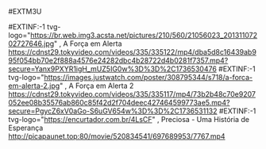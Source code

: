 #EXTM3U

#EXTINF:-1 tvg-logo="https://br.web.img3.acsta.net/pictures/210/560/21056023_20131107202727646.jpg" , A Força em Alerta
https://cdnst29.tokyvideo.com/videos/335/335122/mp4/dba5d8c16439ab995f054bb70e2f888a4576e24282dbc4b28722d4b0281f7357.mp4?secure=Yanx9PXYR1igH_mUZ5IG0w%3D%3D%2C1736530476
#EXTINF:-1 tvg-logo="https://images.justwatch.com/poster/308795344/s718/a-forca-em-alerta-2.jpg" , A Força em Alerta 2
https://cdnst29.tokyvideo.com/videos/335/335117/mp4/73b2b48c70e9207052ee08b35576ab860c85f42d2f704deec427464599773ae5.mp4?secure=PgycZ6xV0aGo-S6uGV654w%3D%3D%2C1736531132
#EXTINF:-1 tvg-logo="https://encurtador.com.br/4LsCF" , Preciosa - Uma História de Esperança
http://picapaunet.top:80/movie/520834541/697689953/7767.mp4
